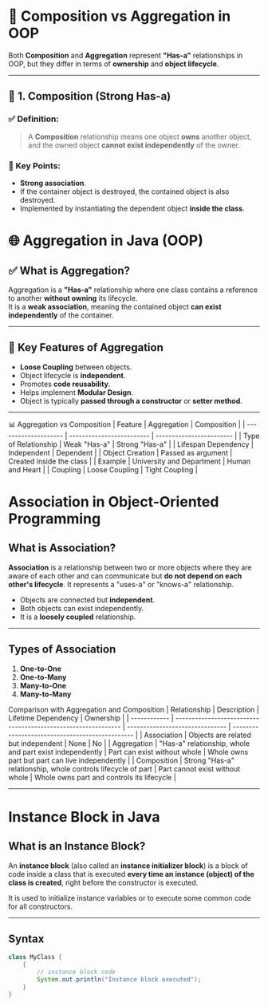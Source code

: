# 📘 Composition vs Aggregation in OOP

Both **Composition** and **Aggregation** represent **"Has-a"** relationships in OOP, but they differ in terms of **ownership** and **object lifecycle**.

---

## 🧱 1. Composition (Strong Has-a)

### ✅ Definition:
> A **Composition** relationship means one object **owns** another object, and the owned object **cannot exist independently** of the owner.

### 🧠 Key Points:
- **Strong association**.
- If the container object is destroyed, the contained object is also destroyed.
- Implemented by instantiating the dependent object **inside the class**.

# 🌐 Aggregation in Java (OOP)

## ✅ What is Aggregation?

Aggregation is a **"Has-a"** relationship where one class contains a reference to another **without owning** its lifecycle.  
It is a **weak association**, meaning the contained object **can exist independently** of the container.

---

## 🧠 Key Features of Aggregation

- **Loose Coupling** between objects.
- Object lifecycle is **independent**.
- Promotes **code reusability**.
- Helps implement **Modular Design**.
- Object is typically **passed through a constructor** or **setter method**.

---
📊 Aggregation vs Composition
| Feature              | Aggregation               | Composition              |
| -------------------- | ------------------------- | ------------------------ |
| Type of Relationship | Weak "Has-a"              | Strong "Has-a"           |
| Lifespan Dependency  | Independent               | Dependent                |
| Object Creation      | Passed as argument        | Created inside the class |
| Example              | University and Department | Human and Heart          |
| Coupling             | Loose Coupling            | Tight Coupling           |


# Association in Object-Oriented Programming

## What is Association?

**Association** is a relationship between two or more objects where they are aware of each other and can communicate but **do not depend on each other's lifecycle**. It represents a "uses-a" or "knows-a" relationship.

- Objects are connected but **independent**.
- Both objects can exist independently.
- It is a **loosely coupled** relationship.

---

## Types of Association

1. **One-to-One**
2. **One-to-Many**
3. **Many-to-One**
4. **Many-to-Many**

Comparison with Aggregation and Composition
| Relationship | Description                                                   | Lifetime Dependency             | Ownership                                       |
| ------------ | ------------------------------------------------------------- | ------------------------------- | ----------------------------------------------- |
| Association  | Objects are related but independent                           | None                            | No                                              |
| Aggregation  | "Has-a" relationship, whole and part exist independently      | Part can exist without whole    | Whole owns part but part can live independently |
| Composition  | Strong "Has-a" relationship, whole controls lifecycle of part | Part cannot exist without whole | Whole owns part and controls its lifecycle      |

---

# Instance Block in Java

## What is an Instance Block?

An **instance block** (also called an **instance initializer block**) is a block of code inside a class that is executed **every time an instance (object) of the class is created**, right before the constructor is executed.

It is used to initialize instance variables or to execute some common code for all constructors.

---

## Syntax

```java
class MyClass {
    {
        // instance block code
        System.out.println("Instance block executed");
    }
}



